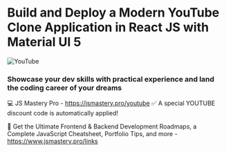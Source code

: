 # Build and Deploy a Modern YouTube Clone Application in React JS with Material UI 5

![YouTube](https://cdn.gro.care/a387d54789f4_1683524902456.jpeg)

### Showcase your dev skills with practical experience and land the coding career of your dreams
💻 JS Mastery Pro - https://jsmastery.pro/youtube
✅ A special YOUTUBE discount code is automatically applied!

📙 Get the Ultimate Frontend & Backend Development Roadmaps, a Complete JavaScript Cheatsheet, Portfolio Tips, and more - https://www.jsmastery.pro/links
